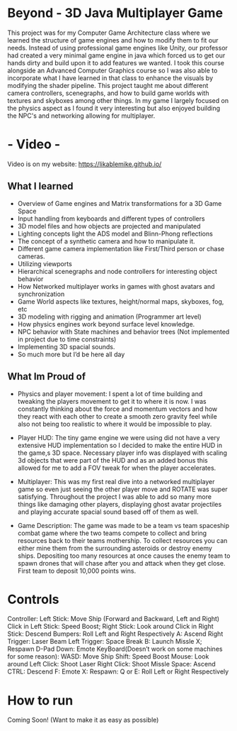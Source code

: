 # Beyond - 3D Java Multiplayer Game
This project was for my Computer Game Architecture class where we learned the structure of game engines and how to modify them to fit our needs. Instead of using professional game engines like Unity, our professor had created a very minimal game engine in java which forced us to get our hands dirty and build upon it to add features we wanted. I took this course alongside an Advanced Computer Graphics course so I was also able to incorporate what I have learned in that class to enhance the visuals by modifying the shader pipeline. This project taught me about different camera controllers, scenegraphs, and how to build game worlds with textures and skyboxes among other things. In my game I largely focused on the physics aspect as I found it very interesting but also enjoyed building the NPC's and networking allowing for multiplayer.

# - Video -
Video is on my website: https://likablemike.github.io/

## What I learned
- Overview of Game engines and Matrix transformations for a 3D Game Space
- Input handling from keyboards and different types of controllers
- 3D model files and how objects are projected and manipulated 
- Lighting concepts light the ADS model and Blinn-Phong reflections
- The concept of a synthetic camera and how to manipulate it.
- Different game camera implementation like First/Third person or chase cameras.
- Utilizing viewports
- Hierarchical scenegraphs and node controllers for interesting object behavior
- How Networked multiplayer works in games with ghost avatars and synchronization
- Game World aspects like textures, height/normal maps, skyboxes, fog, etc
- 3D modeling with rigging and animation (Programmer art level)
- How physics engines work beyond surface level knowledge. 
- NPC behavior with State machines and behavior trees (Not implemented in project due to time constraints)
- Implementing 3D spacial sounds.
- So much more but I’d be here all day 

## What Im Proud of 
- Physics and player movement:
	I spent a lot of time building and tweaking the players movement to get it to where it is now. I was constantly thinking about the force and momentum vectors and how they react with each other to create a smooth zero gravity feel while also not being too realistic to where it would be impossible to play. 

- Player HUD:
The tiny game engine we were using did not have a very extensive HUD implementation so I decided to make the entire HUD in the game,s 3D space. Necessary player info was displayed with scaling 3d objects that were part of the HUD and as an added bonus this allowed for me to add a FOV tweak for when the player accelerates. 

- Multiplayer:
This was my first real dive into a networked multiplayer game so even just seeing the other player move and ROTATE was super satisfying. Throughout the project I was able to add so many more things like damaging other players, displaying ghost avatar projectiles and playing accurate spacial sound based off of them as well.  

- Game Description:
	The game was made to be a team vs team spaceship combat game where the two teams compete to collect and bring resources back to their teams mothership. To collect resources you can either mine them from the surrounding asteroids or destroy enemy ships. Depositing too many resources at once causes the enemy team to spawn drones that will chase after you and attack when they get close. First team to deposit 10,000 points wins. 

# Controls
Controller:
Left Stick: Move Ship (Forward and Backward, Left and Right)
Click in Left Stick: Speed Boost;
Right Stick: Look around
Click in Right Stick: Descend
Bumpers: Roll Left and Right Respectively
A: Ascend
Right Trigger: Laser Beam
Left Trigger: Space Break
B: Launch Missle
X; Respawn
D-Pad Down: Emote
	KeyBoard(Doesn’t work on some machines for some reason):
		WASD: Move Ship
		Shift: Speed Boost
		Mouse: Look around
		Left Click: Shoot Laser
		Right Click: Shoot Missle
		Space: Ascend
		CTRL: Descend
		F: Emote
		X: Respawn:
		Q or E: Roll Left or Right Respectively

# How to run
  Coming Soon! (Want to make it as easy as possible)
